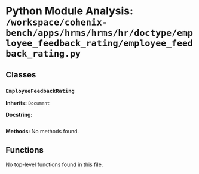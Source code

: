 # Python Module Analysis: `/workspace/cohenix-bench/apps/hrms/hrms/hr/doctype/employee_feedback_rating/employee_feedback_rating.py`

## Classes

### `EmployeeFeedbackRating`
**Inherits:** `Document`


**Docstring:**
```

```

**Methods:**
No methods found.




## Functions

No top-level functions found in this file.
